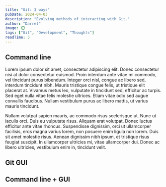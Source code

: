 ```yaml
---
title: "Git: 3 ways"
pubDate: 2024-04-03
description: "Evolving methods of interacting with Git."
author: "Darrel"
image: {}
tags: ["Git", "Development", "Thoughts"]
readTime: 5
---
```


## Command line

Lorem ipsum dolor sit amet, consectetur adipiscing elit. Donec consectetur nisi at dolor consectetur euismod. Proin interdum ante vitae mi commodo, vel tincidunt purus bibendum. Integer orci nisl, congue ac libero sed, interdum tincidunt nibh. Mauris tristique congue felis, ut tristique elit placerat at. Vivamus metus leo, vulputate in tincidunt sed, efficitur ac turpis. Sed eget nulla vitae felis molestie ultrices. Etiam vitae odio sed augue convallis faucibus. Nullam vestibulum purus ac libero mattis, ut varius mauris tincidunt.

Nullam volutpat sapien mauris, ac commodo risus scelerisque ut. Nunc ut iaculis orci. Duis eu vulputate risus. Aliquam erat volutpat. Donec luctus efficitur ante vitae rhoncus. Suspendisse dignissim, orci ut ullamcorper facilisis, eros magna varius lorem, non posuere enim ligula non lorem. Duis sit amet molestie risus. Aenean dignissim nibh ipsum, et tristique risus feugiat suscipit. In ullamcorper ultricies mi, vitae ullamcorper dui. Donec ac libero ultricies, vestibulum enim in, tincidunt velit.

## Git GUI

## Command line + GUI
